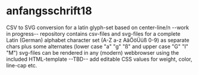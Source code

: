 # anfangsschrift18
CSV to SVG conversion for a latin glyph-set based on center-line/n
--work in progress--
repository contains csv-files and svg-files for a complete Latin (German) alphabet character set (A-Z a-z AäÖöÜüß 0-9) as separate chars
plus some alternates (lower case "a" "g" "ß" and upper case "G" "I" "M")
svg-files can be rendered in any (modern) webbrowser using the included HTML-template
--TBD-- add editable CSS values for weight, color, line-cap etc.

